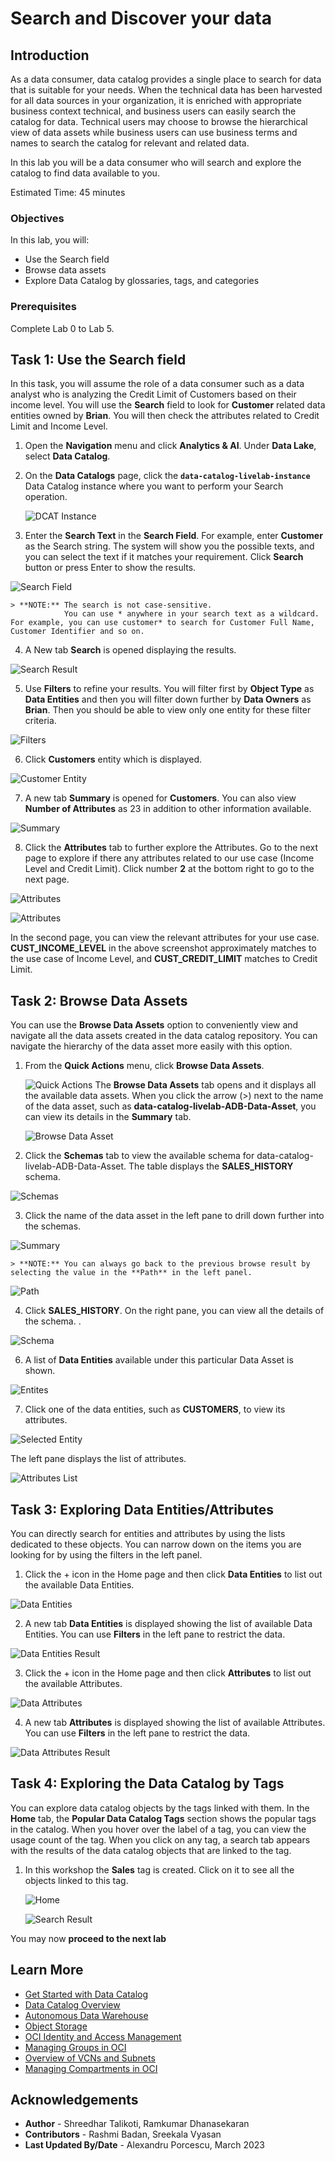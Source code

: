 # Search and Discover your data

## Introduction

As a data consumer, data catalog provides a single place to search for data that is suitable for your needs. When the technical data has been harvested for all data sources in your organization, it is enriched with appropriate business context technical, and business users can easily search the catalog for data. Technical users may choose to browse the hierarchical view of data assets while business users can use business terms and names to search the catalog for relevant and related data.

In this lab you will be a data consumer who will search and explore the catalog to find data available to you.

Estimated Time: 45 minutes

### Objectives

In this lab, you will:
 * Use the Search field
 * Browse data assets
 * Explore Data Catalog by glossaries, tags, and categories

### Prerequisites

Complete Lab 0 to Lab 5.

## Task 1: Use the Search field

In this task, you will assume the role of a data consumer such as a data analyst who is analyzing the Credit Limit of Customers based on their income level. You will use the **Search** field to look for **Customer** related data entities owned by **Brian**. You will then check the attributes related to Credit Limit and Income Level.

1. Open the **Navigation** menu and click **Analytics & AI**. Under **Data Lake**, select **Data Catalog**.

2. On the **Data Catalogs** page, click the **`data-catalog-livelab-instance`** Data Catalog instance where you want to perform your Search operation.

   ![DCAT Instance](./images/dcat-instance.png " ")

3. Enter the **Search Text** in the **Search Field**. For example, enter **Customer** as the Search string. The system will show you the possible texts, and you can select the text if it matches your requirement. Click **Search** button or press Enter to show the results.

  ![Search Field](./images/search-field-hometab.png " ")

    > **NOTE:** The search is not case-sensitive.
                You can use * anywhere in your search text as a wildcard. For example, you can use customer* to search for Customer Full Name, Customer Identifier and so on.

4. A New tab **Search** is opened displaying the results.

  ![Search Result](./images/cust-search-result.png " ")

5. Use **Filters** to refine your results. You will filter first by **Object Type** as **Data Entities** and then you will filter down further by **Data Owners** as **Brian**. Then you should be able to view only one entity for these filter criteria.

  ![Filters](./images/search-field-filters.png " ")

6. Click **Customers** entity which is displayed.

  ![Customer Entity](./images/customer-entity-click.png " ")

7. A new tab **Summary** is opened for **Customers**. You can also view **Number of Attributes** as 23 in addition to other information available.

  ![Summary](./images/customer-entity-summary-tab.png " ")

8. Click the **Attributes** tab to further explore the Attributes. Go to the next page to explore if there any attributes related to our use case (Income Level and Credit Limit). Click number **2** at the bottom right to go to the next page.

  ![Attributes](./images/customer-entity-attri-tab.png " ")

  ![Attributes](./images/customer-attri-second-page.png " ")

  In the second page, you can view the relevant attributes for your use case. **CUST\_INCOME\_LEVEL** in the above screenshot approximately matches to the use case of Income Level, and **CUST\_CREDIT\_LIMIT** matches to Credit Limit.

## Task 2: Browse Data Assets

You can use the **Browse Data Assets** option to conveniently view and navigate all the data assets created in the data catalog repository. You can navigate the hierarchy of the data asset more easily with this option.

1. From the **Quick Actions** menu, click **Browse Data Assets**.

    ![Quick Actions](./images/search-quickactions-data-asset.png " ")
    The **Browse Data Assets** tab opens and it displays all the available data assets. When you click the arrow (>) next to the name of the data asset, such as **data-catalog-livelab-ADB-Data-Asset**, you can view its details in the **Summary** tab.

    ![Browse Data Asset](./images/browse-data-asset-tab.png " ")

2. Click the **Schemas** tab to view the available schema for data-catalog-livelab-ADB-Data-Asset. The table displays the **SALES\_HISTORY** schema.

  ![Schemas](./images/browse-data-asset-tab-schemas.png " ")

3. Click the name of the data asset in the left pane to drill down further into the schemas.

  ![Summary](./images/schema-summary-tab.png " ")

    > **NOTE:** You can always go back to the previous browse result by selecting the value in the **Path** in the left panel.

  ![Path](./images/path-section.png " ")

4. Click **SALES\_HISTORY**. On the right pane, you can view all the details of the schema. .

  ![Schema](./images/click-schema.png " ")

6. A list of **Data Entities** available under this particular Data Asset is shown.

  ![Entites](./images/entities-selection.png " ")

7. Click one of the data entities, such as **CUSTOMERS**, to view its attributes.

  ![Selected Entity](./images/entity-selected.png " ")

  The left pane displays the list of attributes.

  ![Attributes List](./images/attributes-list.png " ")


## Task 3: Exploring Data Entities/Attributes

You can directly search for entities and attributes by using the lists dedicated to these objects. You can narrow down on the items you are looking for by using the filters in the left panel.

1. Click the + icon in the Home page and then click **Data Entities** to list out the available Data Entities.

  ![Data Entities](./images/click-data-entities.png " ")

2. A new tab **Data Entities** is displayed showing the list of available Data Entities. You can use **Filters** in the left pane to restrict the data.

  ![Data Entities Result](./images/data-entities-result.png " ")

3. Click the + icon in the Home page and then click **Attributes** to list out the available Attributes.

  ![Data Attributes](./images/click-data-attributes.png " ")

4. A new tab **Attributes** is displayed showing the list of available Attributes. You can use **Filters** in the left pane to restrict the data.

  ![Data Attributes Result](./images/data-attributes-result.png " ")

## Task 4: Exploring the Data Catalog by Tags

You can explore data catalog objects by the tags linked with them. In the **Home** tab, the **Popular Data Catalog Tags** section shows the popular tags in the catalog. When you hover over the label of a tag, you can view the usage count of the tag. When you click on any tag, a search tab appears with the results of the data catalog objects that are linked to the tag.

1. In this workshop the **Sales** tag is created. Click on it to see all the objects linked to this tag.

    ![Home](./images/home-tags-option.png " ")

    ![Search Result](./images/tag-search-result.png " ")

You may now **proceed to the next lab**

## Learn More

* [Get Started with Data Catalog](https://docs.oracle.com/en-us/iaas/data-catalog/using/index.htm)
* [Data Catalog Overview](https://docs.oracle.com/en-us/iaas/data-catalog/using/overview.htm)
* [Autonomous Data Warehouse](https://docs.oracle.com/en/cloud/paas/autonomous-data-warehouse-cloud/index.html)
* [Object Storage](https://docs.oracle.com/en-us/iaas/Content/Object/Concepts/objectstorageoverview.htm)
* [OCI Identity and Access Management](https://docs.oracle.com/en-us/iaas/Content/Identity/Concepts/overview.htm)
* [Managing Groups in OCI](https://docs.oracle.com/en-us/iaas/Content/Identity/Tasks/managinggroups.htm)
* [Overview of VCNs and Subnets](https://docs.oracle.com/en-us/iaas/Content/Network/Tasks/managingVCNs_topic-Overview_of_VCNs_and_Subnets.htm#Overview)
* [Managing Compartments in OCI](https://docs.oracle.com/en-us/iaas/Content/Identity/Tasks/managingcompartments.htm)

## Acknowledgements

* **Author** - Shreedhar Talikoti, Ramkumar Dhanasekaran
* **Contributors** - Rashmi Badan, Sreekala Vyasan
* **Last Updated By/Date** - Alexandru Porcescu, March 2023
